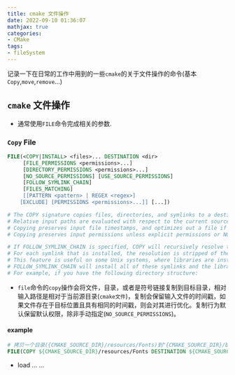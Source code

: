 ```yaml
---
title: cmake 文件操作
date: 2022-09-10 01:36:07
mathjax: true
categories:
- CMake
tags:
- fileSystem
---
```


记录一下在日常的工作中用到的一些`cmake`的关于文件操作的命令(基本`Copy`,`move`,`remove`$\dots$)

<!--more-->

## `cmake` 文件操作

- 通常使用`FILE`命令完成相关的参数.

### `Copy` File

```cmake
FILE(<COPY|INSTALL> <files>... DESTINATION <dir>
     [FILE_PERMISSIONS <permissions>...]
     [DIRECTORY_PERMISSIONS <permissions>...]
     [NO_SOURCE_PERMISSIONS] [USE_SOURCE_PERMISSIONS]
     [FOLLOW_SYMLINK_CHAIN]
     [FILES_MATCHING]
     [[PATTERN <pattern> | REGEX <regex>]
    [EXCLUDE] [PERMISSIONS <permissions>...]] [...])

# The COPY signature copies files, directories, and symlinks to a destination folder. 
# Relative input paths are evaluated with respect to the current source directory, and a relative destination is evaluated with respect to the current build directory. 
# Copying preserves input file timestamps, and optimizes out a file if it exists at the destination with the same timestamp.
# Copying preserves input permissions unless explicit permissions or NO_SOURCE_PERMISSIONS are given (default is USE_SOURCE_PERMISSIONS).

# If FOLLOW_SYMLINK_CHAIN is specified, COPY will recursively resolve the symlinks at the paths given until a real file is found, and install a corresponding symlink in the destination for each symlink encountered.
# For each symlink that is installed, the resolution is stripped of the directory, leaving only the filename, meaning that the new symlink points to a file in the same directory as the symlink. 
# This feature is useful on some Unix systems, where libraries are installed as a chain of symlinks with version numbers, with less specific versions pointing to more specific versions. 
# FOLLOW_SYMLINK_CHAIN will install all of these symlinks and the library itself into the destination directory. 
# For example, if you have the following directory structure:

```

- `file`命令的`copy`操作会将文件，目录，或者是符号链接复制到目标目录，相对输入路径是相对于当前源目录(`cmake文件`)，复制会保留输入文件的时间戳，如果文件存在于目标位置且具有相同的时间戳，则会对其进行优化。复制行为默认保留默认权限，除非手动指定(`NO_SOURCE_PERMISSIONS`)。

#### example

```cmake
# 拷贝一个目录({CMAKE_SOURCE_DIR}/resources/Fonts)到"{CMAKE_SOURCE_DIR}/bin/resources/"路径下
FILE(COPY ${CMAKE_SOURCE_DIR}/resources/Fonts DESTINATION ${CMAKE_SOURCE_DIR}/bin/resources/)
```

- load $\dots$ $\dots$
